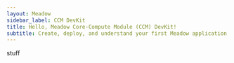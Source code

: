 ```yaml
---
layout: Meadow
sidebar_label: CCM DevKit
title: Hello, Meadow Core-Compute Module (CCM) DevKit!
subtitle: Create, deploy, and understand your first Meadow application.
---
```


stuff